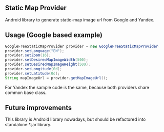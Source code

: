 ## Static Map Provider
Android library to generate static-map image url from Google and Yandex.


## Usage (Google based example)
```java
GoogleFreeStaticMapProvider provider = new GoogleFreeStaticMapProvider();
provider.setLanguage("EN");
provider.setZoom(16);
provider.setDesiredMapImageWidth(500);
provider.setDesiredMapImageHeight(500);
provider.setLongitude(0d);
provider.setLatitude(0d);
String mapImageUrl = provider.getMapImageUrl();
```
For Yandex the sample code is the same, because both providers share common base class.


## Future improvements
This library is Android library nowadays, but should be refactored into standalone \*.jar library.